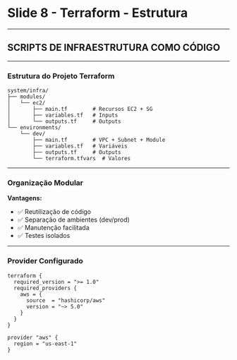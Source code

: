 # Slide 8 - Terraform - Estrutura

---

## SCRIPTS DE INFRAESTRUTURA COMO CÓDIGO

---

### Estrutura do Projeto Terraform

```
system/infra/
├── modules/
│   └── ec2/
│       ├── main.tf        # Recursos EC2 + SG
│       ├── variables.tf   # Inputs
│       └── outputs.tf     # Outputs
└── environments/
    └── dev/
        ├── main.tf        # VPC + Subnet + Module
        ├── variables.tf   # Variáveis
        ├── outputs.tf     # Outputs
        └── terraform.tfvars  # Valores
```

---

### Organização Modular

**Vantagens:**
- ✅ Reutilização de código
- ✅ Separação de ambientes (dev/prod)
- ✅ Manutenção facilitada
- ✅ Testes isolados

---

### Provider Configurado

```hcl
terraform {
  required_version = ">= 1.0"
  required_providers {
    aws = {
      source  = "hashicorp/aws"
      version = "~> 5.0"
    }
  }
}

provider "aws" {
  region = "us-east-1"
}
```

